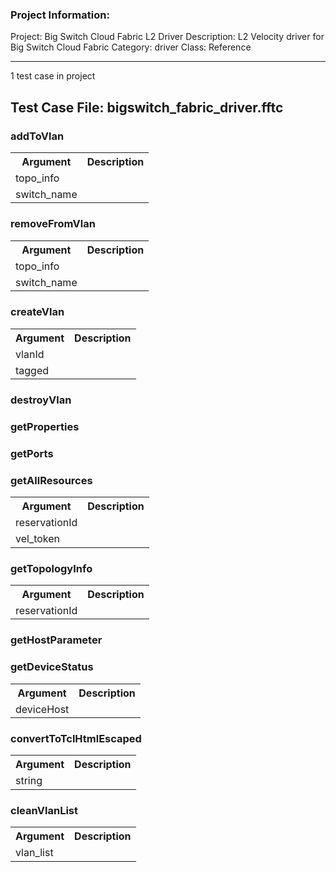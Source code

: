 ### Project Information:
Project: Big Switch Cloud Fabric L2 Driver
Description: L2 Velocity driver for Big Switch Cloud Fabric
Category: driver
Class: Reference

 ----
1 test case in project
## Test Case File: bigswitch_fabric_driver.fftc
### addToVlan
<table><tr><th>Argument</th><th>Description</th></tr>
<tr><td>topo_info</td><tr></tr>
<tr><td>switch_name</td><tr></tr></table>

### removeFromVlan
<table><tr><th>Argument</th><th>Description</th></tr>
<tr><td>topo_info</td><tr></tr>
<tr><td>switch_name</td><tr></tr></table>

### createVlan
<table><tr><th>Argument</th><th>Description</th></tr>
<tr><td>vlanId</td><tr></tr>
<tr><td>tagged</td><tr></tr></table>

### destroyVlan
### getProperties
### getPorts
### getAllResources
<table><tr><th>Argument</th><th>Description</th></tr>
<tr><td>reservationId</td><tr></tr>
<tr><td>vel_token</td><tr></tr></table>

### getTopologyInfo
<table><tr><th>Argument</th><th>Description</th></tr>
<tr><td>reservationId</td><tr></tr></table>

### getHostParameter
### getDeviceStatus
<table><tr><th>Argument</th><th>Description</th></tr>
<tr><td>deviceHost</td><tr></tr></table>

### convertToTclHtmlEscaped
<table><tr><th>Argument</th><th>Description</th></tr>
<tr><td>string</td><tr></tr></table>

### cleanVlanList
<table><tr><th>Argument</th><th>Description</th></tr>
<tr><td>vlan_list</td><tr></tr></table>
